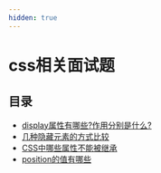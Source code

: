 ```yaml
---
hidden: true
---
```

# css相关面试题

## 目录
* [display属性有哪些?作用分别是什么?](./display.md)
* [几种隐藏元素的方式比较](./hideElement.md)
* [CSS中哪些属性不能被继承](./inherit.md)
* [position的值有哪些](./position.md)
